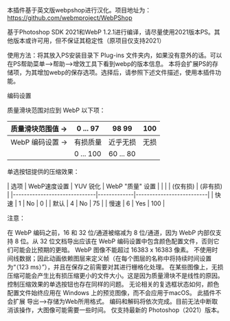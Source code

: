 本插件基于英文版webpshop进行汉化。项目地址为：https://github.com/webmproject/WebPShop

基于Photoshop SDK 2021和WebP 1.2.1进行编译，请尽量使用2021版本PS。其他版本或许可用，但不保证其稳定性（原项目仅支持2021）

使用方法：将其放入PS安装目录下 Plug-ins 文件夹内，如果没有意外的话。可以在PS帮助菜单——>帮助——>增效工具下看到webp的版本信息。
本将会扩展PS的存储项，为其增加webp的保存选项。选择后，请参照下述文件描述，使用本插件功能。

编码设置 

质量滑块范围对应到 WebP 以下项：

|       质量滑块范围值     -> | 0    ...    97 | 98         99 |    100    |
|----------------------------|----------------|---------------|-----------|
|       WebP 编码设置     -> |    有损质量     |    近乎无损    |    无损    |
|                           |     0 ... 100   |   60 ... 80   |           |

单选按钮提供的压缩效果：

| 选项 |    WebP速度设置        |   YUV 锐化  |      WebP "质量" 设置     |
|      |                       |   (仅有损)  |           (非有损)        |
|------------------------------|-------------|--------------------------|
| 快速 |          1            |      No     |             0            |
| 默认 |          4            |      No     |            75            |
| 慢速 |          6            |      Yes    |           100            |

注意： 

  在 WebP 编码之前，16 和 32 位/通道被缩减为 8 位/通道，因为 WebP 内部仅支持 8 位。从 32 位文档导出应该在 WebP 编码设置中包含颜色配置文件，否则它们可能会比预期的更暗。
  WebP 图像不能超过 16383 x 16383 像素。
  不使用时间线数据；因此动画依赖图层来定义帧（在每个图层的名称中将持续时间设置为“（123 ms）”），并且在保存之前需要对其进行栅格化处理。
  在某些图像上，无损压缩可能会产生比有损压缩更小的文件大小。这是因为质量滑块不是线性的原因。控制压缩效果的单选按钮也存在同样的问题。
  无论相关的复选框状态如何，颜色配置文件始终应用在 Windows 上的预览图像，而不会应用于macOS。
  此插件不会扩展 导出——>存储为Web所用格式。
  编码和解码将依次完成。目前无法中断取消该操作，大图像可能需要一些时间。
  仅支持最新的 Photoshop（2021）版本。
